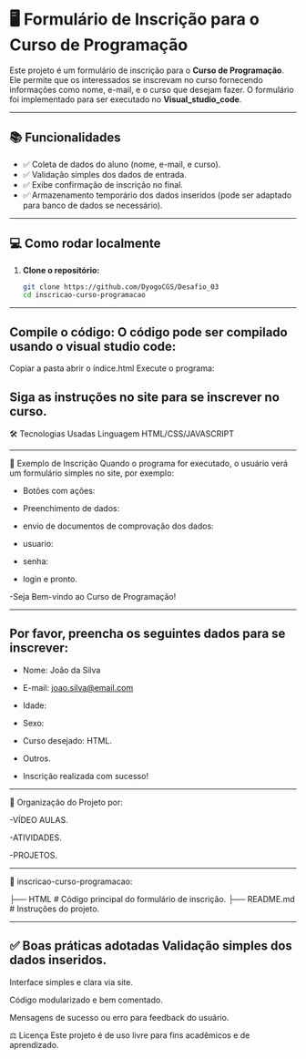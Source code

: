# 🖥️ Formulário de Inscrição para o Curso de Programação

Este projeto é um formulário de inscrição para o **Curso de Programação**. Ele permite que os interessados se inscrevam no curso fornecendo informações como nome, e-mail, e o curso que desejam fazer. O formulário foi implementado para ser executado no **Visual_studio_code**.

---

## 📚 Funcionalidades

- ✅ Coleta de dados do aluno (nome, e-mail, e curso).
- ✅ Validação simples dos dados de entrada.
- ✅ Exibe confirmação de inscrição no final.
- ✅ Armazenamento temporário dos dados inseridos (pode ser adaptado para banco de dados se necessário).

---

## 💻 Como rodar localmente

1. **Clone o repositório:**
   ```bash
   git clone https://github.com/DyogoCGS/Desafio_03
   cd inscricao-curso-programacao
---
## Compile o código: O código pode ser compilado usando o visual studio code:

Copiar a pasta
abrir o índice.html
Execute o programa:

Siga as instruções no site para se inscrever no curso.
---
🛠️ Tecnologias Usadas
Linguagem HTML/CSS/JAVASCRIPT

---
🎯 Exemplo de Inscrição
Quando o programa for executado, o usuário verá um formulário simples no site, por exemplo:

- Botões com ações:

- Preenchimento de dados:

- envio de documentos de comprovação dos dados:
  
- usuario:

- senha:

- login e pronto.

-Seja Bem-vindo ao Curso de Programação!

---

## Por favor, preencha os seguintes dados para se inscrever:

- Nome: João da Silva

- E-mail: joao.silva@email.com

- Idade:

- Sexo:

- Curso desejado: HTML.

- Outros.

- Inscrição realizada com sucesso!

--- 
📂 Organização do Projeto por:


-VÍDEO AULAS.

-ATIVIDADES.

-PROJETOS.

---

📁 inscricao-curso-programacao:

├── HTML             # Código principal do formulário de inscrição.
├── README.md        # Instruções do projeto.

---

✅ Boas práticas adotadas
Validação simples dos dados inseridos.
---
Interface simples e clara via site.

Código modularizado e bem comentado.

Mensagens de sucesso ou erro para feedback do usuário.

⚖️ Licença
Este projeto é de uso livre para fins acadêmicos e de aprendizado.
